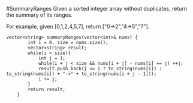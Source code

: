 #SummaryRanges
Given a sorted integer array without duplicates, return the summary of its ranges.

For example, given [0,1,2,4,5,7], return ["0->2","4->5","7"].



```
vector<string> summaryRanges(vector<int>& nums) {
        int i = 0, size = nums.size();
        vector<string> result; 
        while(i < size){
            int j = 1; 
            while(i + j < size && nums[i + j] - nums[i] == j) ++j;
            result.push_back(j <= 1 ? to_string(nums[i]) : to_string(nums[i]) + "->" + to_string(nums[i + j - 1]));
            i += j; 
        }
        return result; 
    }
```